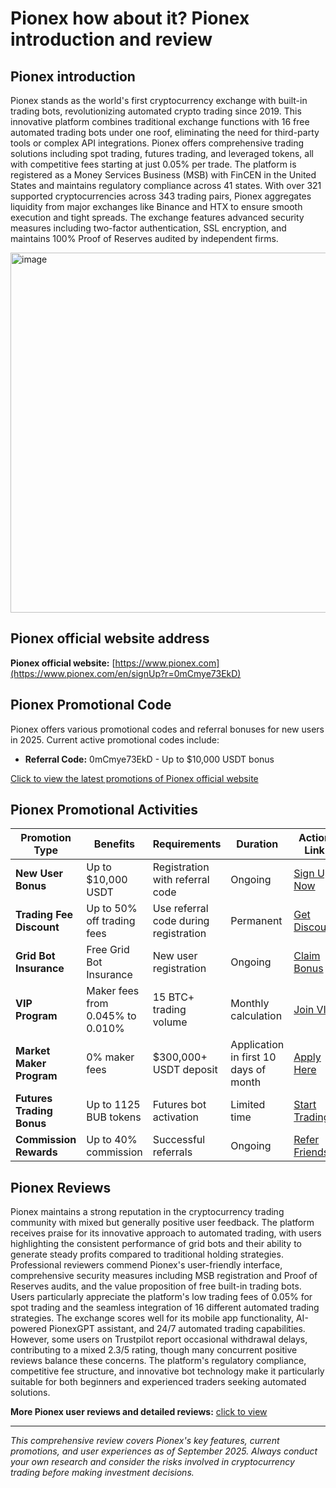 # Pionex how about it? Pionex introduction and review

## Pionex introduction

Pionex stands as the world's first cryptocurrency exchange with built-in trading bots, revolutionizing automated crypto trading since 2019. This innovative platform combines traditional exchange functions with 16 free automated trading bots under one roof, eliminating the need for third-party tools or complex API integrations. Pionex offers comprehensive trading solutions including spot trading, futures trading, and leveraged tokens, all with competitive fees starting at just 0.05% per trade. The platform is registered as a Money Services Business (MSB) with FinCEN in the United States and maintains regulatory compliance across 41 states. With over 321 supported cryptocurrencies across 343 trading pairs, Pionex aggregates liquidity from major exchanges like Binance and HTX to ensure smooth execution and tight spreads. The exchange features advanced security measures including two-factor authentication, SSL encryption, and maintains 100% Proof of Reserves audited by independent firms.

<img width="1024" height="576" alt="image" src="https://github.com/user-attachments/assets/4eb33d8b-2e96-4246-882b-ba7974930028" />

## Pionex official website address

**Pionex official website:** [https://www.pionex.com](https://www.pionex.com/en/signUp?r=0mCmye73EkD)

## Pionex Promotional Code

Pionex offers various promotional codes and referral bonuses for new users in 2025. Current active promotional codes include:

- **Referral Code:** 0mCmye73EkD - Up to $10,000 USDT bonus

[Click to view the latest promotions of Pionex official website](https://www.pionex.com/en/signUp?r=0mCmye73EkD)

## Pionex Promotional Activities

| Promotion Type | Benefits | Requirements | Duration | Action Link |
|---|---|---|---|---|
| **New User Bonus** | Up to $10,000 USDT | Registration with referral code | Ongoing | [Sign Up Now](https://www.pionex.com/en/signUp?r=0mCmye73EkD) |
| **Trading Fee Discount** | Up to 50% off trading fees | Use referral code during registration | Permanent | [Get Discount](https://www.pionex.com/en/signUp?r=0mCmye73EkD) |
| **Grid Bot Insurance** | Free Grid Bot Insurance | New user registration | Ongoing | [Claim Bonus](https://www.pionex.com/en/signUp?r=0mCmye73EkD) |
| **VIP Program** | Maker fees from 0.045% to 0.010% | 15 BTC+ trading volume | Monthly calculation | [Join VIP](https://www.pionex.com/en/signUp?r=0mCmye73EkD) |
| **Market Maker Program** | 0% maker fees | $300,000+ USDT deposit | Application in first 10 days of month | [Apply Here](https://www.pionex.com/en/signUp?r=0mCmye73EkD) |
| **Futures Trading Bonus** | Up to 1125 BUB tokens | Futures bot activation | Limited time | [Start Trading](https://www.pionex.com/en/signUp?r=0mCmye73EkD) |
| **Commission Rewards** | Up to 40% commission | Successful referrals | Ongoing | [Refer Friends](https://www.pionex.com/en/signUp?r=0mCmye73EkD) |

## Pionex Reviews

Pionex maintains a strong reputation in the cryptocurrency trading community with mixed but generally positive user feedback. The platform receives praise for its innovative approach to automated trading, with users highlighting the consistent performance of grid bots and their ability to generate steady profits compared to traditional holding strategies. Professional reviewers commend Pionex's user-friendly interface, comprehensive security measures including MSB registration and Proof of Reserves audits, and the value proposition of free built-in trading bots. Users particularly appreciate the platform's low trading fees of 0.05% for spot trading and the seamless integration of 16 different automated trading strategies. The exchange scores well for its mobile app functionality, AI-powered PionexGPT assistant, and 24/7 automated trading capabilities. However, some users on Trustpilot report occasional withdrawal delays, contributing to a mixed 2.3/5 rating, though many concurrent positive reviews balance these concerns. The platform's regulatory compliance, competitive fee structure, and innovative bot technology make it particularly suitable for both beginners and experienced traders seeking automated solutions.

**More Pionex user reviews and detailed reviews:** [click to view](https://www.pionex.com/en/signUp?r=0mCmye73EkD)

***

*This comprehensive review covers Pionex's key features, current promotions, and user experiences as of September 2025. Always conduct your own research and consider the risks involved in cryptocurrency trading before making investment decisions.*
